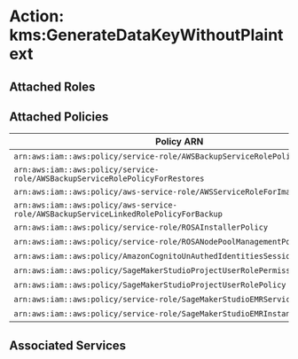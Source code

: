 # Action: kms:GenerateDataKeyWithoutPlaintext

## Attached Roles

## Attached Policies

| Policy ARN | Policy Name |
|------------|-------------|
| `arn:aws:iam::aws:policy/service-role/AWSBackupServiceRolePolicyForBackup` | [AWSBackupServiceRolePolicyForBackup](../policies.md#awsbackupservicerolepolicyforbackup) |
| `arn:aws:iam::aws:policy/service-role/AWSBackupServiceRolePolicyForRestores` | [AWSBackupServiceRolePolicyForRestores](../policies.md#awsbackupservicerolepolicyforrestores) |
| `arn:aws:iam::aws:policy/aws-service-role/AWSServiceRoleForImageBuilder` | [AWSServiceRoleForImageBuilder](../policies.md#awsserviceroleforimagebuilder) |
| `arn:aws:iam::aws:policy/aws-service-role/AWSBackupServiceLinkedRolePolicyForBackup` | [AWSBackupServiceLinkedRolePolicyForBackup](../policies.md#awsbackupservicelinkedrolepolicyforbackup) |
| `arn:aws:iam::aws:policy/service-role/ROSAInstallerPolicy` | [ROSAInstallerPolicy](../policies.md#rosainstallerpolicy) |
| `arn:aws:iam::aws:policy/service-role/ROSANodePoolManagementPolicy` | [ROSANodePoolManagementPolicy](../policies.md#rosanodepoolmanagementpolicy) |
| `arn:aws:iam::aws:policy/AmazonCognitoUnAuthedIdentitiesSessionPolicy` | [AmazonCognitoUnAuthedIdentitiesSessionPolicy](../policies.md#amazoncognitounauthedidentitiessessionpolicy) |
| `arn:aws:iam::aws:policy/SageMakerStudioProjectUserRolePermissionsBoundary` | [SageMakerStudioProjectUserRolePermissionsBoundary](../policies.md#sagemakerstudioprojectuserrolepermissionsboundary) |
| `arn:aws:iam::aws:policy/SageMakerStudioProjectUserRolePolicy` | [SageMakerStudioProjectUserRolePolicy](../policies.md#sagemakerstudioprojectuserrolepolicy) |
| `arn:aws:iam::aws:policy/service-role/SageMakerStudioEMRServiceRolePolicy` | [SageMakerStudioEMRServiceRolePolicy](../policies.md#sagemakerstudioemrservicerolepolicy) |
| `arn:aws:iam::aws:policy/service-role/SageMakerStudioEMRInstanceRolePolicy` | [SageMakerStudioEMRInstanceRolePolicy](../policies.md#sagemakerstudioemrinstancerolepolicy) |

## Associated Services

